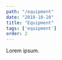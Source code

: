 ```yaml
---
path: "/equipment"
date: "2018-10-20"
title: "Equipment"
tags: ['equipment']
order: 2
---
```


Lorem ipsum.
